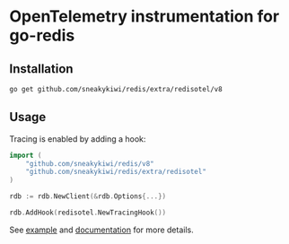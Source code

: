 # OpenTelemetry instrumentation for go-redis

## Installation

```bash
go get github.com/sneakykiwi/redis/extra/redisotel/v8
```

## Usage

Tracing is enabled by adding a hook:

```go
import (
    "github.com/sneakykiwi/redis/v8"
    "github.com/sneakykiwi/redis/extra/redisotel"
)

rdb := rdb.NewClient(&rdb.Options{...})

rdb.AddHook(redisotel.NewTracingHook())
```

See [example](example) and [documentation](https://redis.uptrace.dev/tracing/) for more details.
